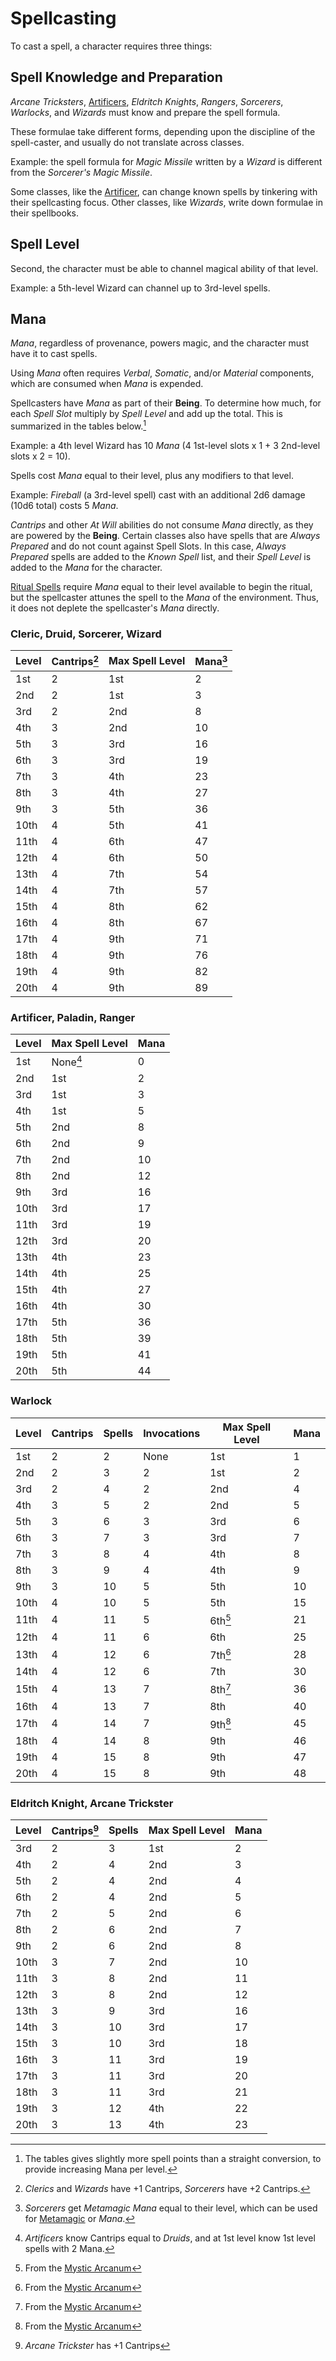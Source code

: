 # Spellcasting

To cast a spell, a character requires three things:

## Spell Knowledge and Preparation

*Arcane Tricksters*, [Artificers], *Eldritch Knights*, *Rangers*, *Sorcerers*, *Warlocks*, and *Wizards* must know and prepare the spell formula.

These formulae take different forms, depending upon the discipline of the spell-caster, and usually do not translate across classes.

Example: the spell formula for *Magic Missile* written by a *Wizard* is different from the *Sorcerer's* *Magic Missile*.

Some classes, like the [Artificer](artificer.md), can change known spells by tinkering with their spellcasting focus. Other classes, like *Wizards*, write down formulae in their spellbooks.

## Spell Level

Second, the character must be able to channel magical ability of that level.

Example: a 5th-level Wizard can channel up to 3rd-level spells.

## Mana

*Mana*, regardless of provenance, powers magic, and the character must have it to cast spells.

Using *Mana* often requires *Verbal*, *Somatic*, and/or *Material* components, which are consumed when *Mana* is expended.

Spellcasters have *Mana* as part of their **Being**. To determine how much, for each *Spell Slot* multiply by *Spell Level* and add up the total. This is summarized in the tables below.[^1]

Example: a 4th level Wizard has 10 *Mana* (4 1st-level slots x 1 + 3 2nd-level slots x 2 = 10).

Spells cost *Mana* equal to their level, plus any modifiers to that level.

Example: *Fireball* (a 3rd-level spell) cast with an additional 2d6 damage (10d6 total) costs 5 *Mana*.

*Cantrips* and other *At Will* abilities do not consume *Mana* directly, as they are powered by the **Being**.
Certain classes also have spells that are *Always Prepared* and do not count against Spell Slots.
In this case, *Always Prepared* spells are added to the *Known Spell* list, and their *Spell Level* is added to the *Mana* for the character.

[Ritual Spells] require *Mana* equal to their level available to begin the ritual, but the spellcaster attunes the spell to the *Mana* of the environment.
Thus, it does not deplete the spellcaster's *Mana* directly.

### Cleric, Druid, Sorcerer, Wizard

| Level| Cantrips[^2] | Max Spell Level | Mana[^3]|
| ---- | ------------ | --------------- | ------- |
| 1st  | 2            | 1st             |  2      |
| 2nd  | 2            | 1st             |  3      |
| 3rd  | 2            | 2nd             |  8      |
| 4th  | 3            | 2nd             | 10      |
| 5th  | 3            | 3rd             | 16      |
| 6th  | 3            | 3rd             | 19      |
| 7th  | 3            | 4th             | 23      |
| 8th  | 3            | 4th             | 27      |
| 9th  | 3            | 5th             | 36      |
| 10th | 4            | 5th             | 41      |
| 11th | 4            | 6th             | 47      |
| 12th | 4            | 6th             | 50      |
| 13th | 4            | 7th             | 54      |
| 14th | 4            | 7th             | 57      |
| 15th | 4            | 8th             | 62      |
| 16th | 4            | 8th             | 67      |
| 17th | 4            | 9th             | 71      |
| 18th | 4            | 9th             | 76      |
| 19th | 4            | 9th             | 82      |
| 20th | 4            | 9th             | 89      |

### Artificer, Paladin, Ranger

| Level| Max Spell Level | Mana |
| ---- | --------------- | ---- |
| 1st  | None[^4]        |  0   |
| 2nd  | 1st             |  2   |
| 3rd  | 1st             |  3   |
| 4th  | 1st             |  5   |
| 5th  | 2nd             |  8   |
| 6th  | 2nd             |  9   |
| 7th  | 2nd             | 10   |
| 8th  | 2nd             | 12   |
| 9th  | 3rd             | 16   |
| 10th | 3rd             | 17   |
| 11th | 3rd             | 19   |
| 12th | 3rd             | 20   |
| 13th | 4th             | 23   |
| 14th | 4th             | 25   |
| 15th | 4th             | 27   |
| 16th | 4th             | 30   |
| 17th | 5th             | 36   |
| 18th | 5th             | 39   |
| 19th | 5th             | 41   |
| 20th | 5th             | 44   |

### Warlock

| Level| Cantrips | Spells | Invocations | Max Spell Level | Mana |
| ---- | -------- | ------ | ----------- | --------------- | ---- |
| 1st  |  2       |  2     | None        |  1st            |  1   |
| 2nd  |  2       |  3     | 2           |  1st            |  2   |
| 3rd  |  2       |  4     | 2           |  2nd            |  4   |
| 4th  |  3       |  5     | 2           |  2nd            |  5   |
| 5th  |  3       |  6     | 3           |  3rd            |  6   |
| 6th  |  3       |  7     | 3           |  3rd            |  7   |
| 7th  |  3       |  8     | 4           |  4th            |  8   |
| 8th  |  3       |  9     | 4           |  4th            |  9   |
| 9th  |  3       | 10     | 5           |  5th            | 10   |
| 10th |  4       | 10     | 5           |  5th            | 15   |
| 11th |  4       | 11     | 5           |  6th[^5]        | 21   |
| 12th |  4       | 11     | 6           |  6th            | 25   |
| 13th |  4       | 12     | 6           |  7th[^5]        | 28   |
| 14th |  4       | 12     | 6           |  7th            | 30   |
| 15th |  4       | 13     | 7           |  8th[^5]        | 36   |
| 16th |  4       | 13     | 7           |  8th            | 40   |
| 17th |  4       | 14     | 7           |  9th[^5]        | 45   |
| 18th |  4       | 14     | 8           |  9th            | 46   |
| 19th |  4       | 15     | 8           |  9th            | 47   |
| 20th |  4       | 15     | 8           |  9th            | 48   |

### Eldritch Knight, Arcane Trickster

| Level| Cantrips[^6] | Spells | Max Spell Level | Mana |
| ---- | ------------ | ------ | --------------- | ---- |
| 3rd  |  2           |  3     |  1st            |  2   |
| 4th  |  2           |  4     |  2nd            |  3   |
| 5th  |  2           |  4     |  2nd            |  4   |
| 6th  |  2           |  4     |  2nd            |  5   |
| 7th  |  2           |  5     |  2nd            |  6   |
| 8th  |  2           |  6     |  2nd            |  7   |
| 9th  |  2           |  6     |  2nd            |  8   |
| 10th |  3           |  7     |  2nd            | 10   |
| 11th |  3           |  8     |  2nd            | 11   |
| 12th |  3           |  8     |  2nd            | 12   |
| 13th |  3           |  9     |  3rd            | 16   |
| 14th |  3           | 10     |  3rd            | 17   |
| 15th |  3           | 10     |  3rd            | 18   |
| 16th |  3           | 11     |  3rd            | 19   |
| 17th |  3           | 11     |  3rd            | 20   |
| 18th |  3           | 11     |  3rd            | 21   |
| 19th |  3           | 12     |  4th            | 22   |
| 20th |  3           | 13     |  4th            | 23   |

[^1]: The tables gives slightly more spell points than a straight conversion, to provide increasing Mana per level.

[^2]: *Clerics* and *Wizards* have +1 Cantrips, *Sorcerers* have +2 Cantrips.

[^3]: *Sorcerers* get *Metamagic Mana* equal to their level, which can be used for [Metamagic] or *Mana*.

[^4]: *Artificers* know Cantrips equal to *Druids*, and at 1st level know 1st level spells with 2 Mana.

[^5]: From the [Mystic Arcanum](https://www.dndbeyond.com/sources/basic-rules/classes#MysticArcanum)

[^6]: *Arcane Trickster* has +1 Cantrips

[Artificers]: artificer.md
[Metamagic]: https://www.dndbeyond.com/sources/basic-rules/classes#Metamagic
[Ritual Spells]: https://www.dndbeyond.com/sources/phb/customization-options#RitualCaster
